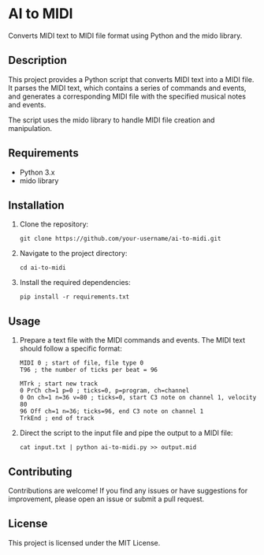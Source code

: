 # AI to MIDI

Converts MIDI text to MIDI file format using Python and the mido library.

## Description

This project provides a Python script that converts MIDI text into a MIDI file. It parses the MIDI text, which contains a series of commands and events, and generates a corresponding MIDI file with the specified musical notes and events.

The script uses the mido library to handle MIDI file creation and manipulation.

## Requirements

- Python 3.x
- mido library

## Installation

1. Clone the repository:
   ```shell
   git clone https://github.com/your-username/ai-to-midi.git
2. Navigate to the project directory:
    ```shell
    cd ai-to-midi
3. Install the required dependencies:
    ```shell
    pip install -r requirements.txt
## Usage
1. Prepare a text file with the MIDI commands and events. The MIDI text should follow a specific format:
    ```
    MIDI 0 ; start of file, file type 0
    T96 ; the number of ticks per beat = 96

    MTrk ; start new track
    0 PrCh ch=1 p=0	; ticks=0, p=program, ch=channel
    0 On ch=1 n=36 v=80	; ticks=0, start C3 note on channel 1, velocity 80
    96 Off ch=1 n=36; ticks=96, end C3 note on channel 1
    TrkEnd ; end of track    
2. Direct the script to the input file and pipe the output to a MIDI file:
    ```shell
    cat input.txt | python ai-to-midi.py >> output.mid
## Contributing
Contributions are welcome! If you find any issues or have suggestions for improvement, please open an issue or submit a pull request.

## License
This project is licensed under the MIT License.